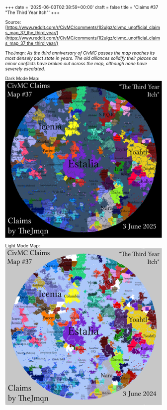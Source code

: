 +++
date = '2025-06-03T02:38:59+00:00'
draft = false
title = 'Claims #37 "The Third Year Itch"'
+++

Source: [https://www.reddit.com/r/CivMC/comments/1l2ulgz/civmc_unofficial_claims_map_37_the_third_year/](https://www.reddit.com/r/CivMC/comments/1l2ulgz/civmc_unofficial_claims_map_37_the_third_year/)

TheJmqn: *As the third anniversary of CivMC passes the map reaches its most densely pact state in years. The old alliances solidify their places as minor conflicts have broken out across the map, although none have severely escalated.*

Dark Mode Map:
[![Claims #37](https://raw.githubusercontent.com/CivMC-Map-Archive/civmc-map-archive.github.io/refs/heads/main/public/images/CivMC-Claims-37.png)](https://raw.githubusercontent.com/CivMC-Map-Archive/civmc-map-archive.github.io/refs/heads/main/public/images/CivMC-Claims-37.png)

Light Mode Map:
[![Claims #37 Light](https://raw.githubusercontent.com/CivMC-Map-Archive/civmc-map-archive.github.io/refs/heads/main/public/images/CivMC-Claims-37-Light.png)](https://raw.githubusercontent.com/CivMC-Map-Archive/civmc-map-archive.github.io/refs/heads/main/public/images/CivMC-Claims-37-Light.png)
